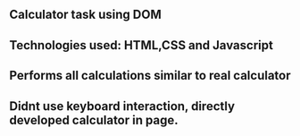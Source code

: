 ## Calculator task using DOM
## Technologies used: HTML,CSS and Javascript
## Performs all calculations similar to real calculator
## Didnt use keyboard interaction, directly developed calculator in page.
